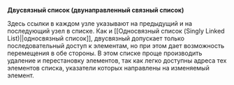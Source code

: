 **Двусвязный список (двунаправленный связный список)**

Здесь ссылки в каждом узле указывают на предыдущий и на последующий узел в списке.
Как и [[Односвязный список (Singly Linked List)||односвязный список]], двусвязный допускает только последовательный доступ к элементам, но при этом дает возможность перемещения в обе стороны. В этом списке проще производить удаление и перестановку элементов, так как легко доступны адреса тех элементов списка, указатели которых направлены на изменяемый элемент.